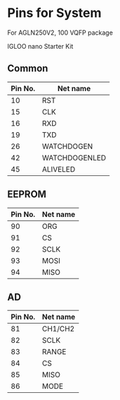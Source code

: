 # Pins for System

For AGLN250V2, 100 VQFP package

IGLOO nano Starter Kit

## Common

| Pin No. | Net name   |
|---------|------------|
| 10      | RST        |
| 15      | CLK        |
| 16      | RXD        |
| 19      | TXD        |
| 26      | WATCHDOGEN |
| 42      | WATCHDOGENLED |
| 45      | ALIVELED |

## EEPROM

| Pin No. | Net name   |
|---------|------------|
| 90      | ORG        |
| 91      | CS        |
| 92      | SCLK        |
| 93      | MOSI        |
| 94      | MISO        |

## AD

| Pin No. | Net name   |
|---------|------------|
| 81      | CH1/CH2    |
| 82      | SCLK        |
| 83      | RANGE        |
| 84      | CS        |
| 85      | MISO      |
| 86      | MODE       |
